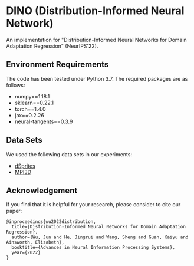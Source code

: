 # DINO (Distribution-Informed Neural Network)
An implementation for "Distribution-Informed Neural Networks for Domain Adaptation Regression" (NeurIPS'22).

## Environment Requirements
The code has been tested under Python 3.7. The required packages are as follows:
* numpy==1.18.1
* sklearn==0.22.1
* torch==1.4.0
* jax==0.2.26
* neural-tangents==0.3.9

## Data Sets
We used the following data sets in our experiments:
* [dSprites](https://github.com/thuml/Domain-Adaptation-Regression)
* [MPI3D](https://github.com/rr-learning/disentanglement_dataset)

## Acknowledgement
If you find that it is helpful for your research, please consider to cite our paper:

```
@inproceedings{wu2022distribution,
  title={Distribution-Informed Neural Networks for Domain Adaptation Regression},
  author={Wu, Jun and He, Jingrui and Wang, Sheng and Guan, Kaiyu and Ainsworth, Elizabeth},
  booktitle={Advances in Neural Information Processing Systems},
  year={2022}
}
```
